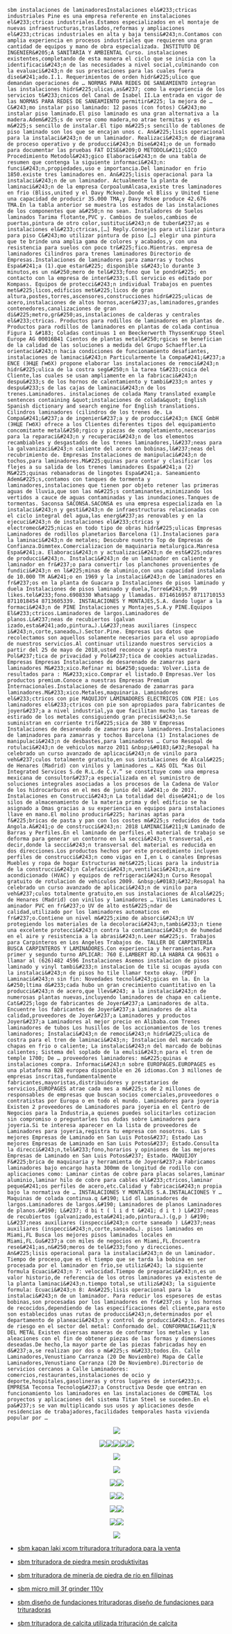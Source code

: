
```
sbm instalaciones de laminadoresInstalaciones el&#233;ctricas industriales Pine es una empresa referente en instalaciones el&#233;ctricas industriales.Estamos especializados en el montaje de nuevas infraestructuras,traslados,reformas y ampliaciones el&#233;ctricas industriales en alta y baja tensi&#243;n.Contamos con amplia experiencia en procesos industriales que requieren una gran cantidad de equipos y mano de obra especializada. INSTITUTO DE INGENIER&#205;A SANITARIA Y AMBIENTAL Curso. instalaciones existentes,completando de esta manera el ciclo que se inicia con la identificaci&#243;n de las necesidades a nivel social,culminando con la evaluaci&#243;n de sus prestaciones para las cuales fuera dise&#241;ado.I.1. Requerimientos de orden hidr&#225;ulico que demandan operaciones de … NORMAS PARA REDES DE SANEAMIENTO integran las instalaciones hidr&#225;ulicas,as&#237; como la experiencia de los servicios t&#233;cnicos del Canal de Isabel II.La entrada en vigor de las NORMAS PARA REDES DE SANEAMIENTO permitir&#225; la mejora de … C&#243;mo instalar piso laminado: 12 pasos (con fotos) C&#243;mo instalar piso laminado.El piso laminado es una gran alternativa a la madera.Adem&#225;s de verse como madera,no atrae termitas y es m&#225;s sencillo de instalar.El tipo m&#225;s sencillo de tablones de piso laminado son los que se encajan unos c. An&#225;lisis operacional para la instalaci&#243;n de un laminador. Realizaci&#243;n de diagrama de proceso operativo y de producci&#243;n Dise&#241;o de un formado para documentar las pruebas FAT DISE&#209;O METODOL&#211;GICO Procedimiento Metodol&#243;gico Elaboraci&#243;n de una tabla de resumen que contenga la siguiente informaci&#243;n: funci&#243;n,propiedades,uso e importancia.Del laminador en frio 1850.existe tres laminadores en. An&#225;lisis operacional para la instalaci&#243;n de un laminador. Actualmente la planta de laminaci&#243;n de la empresa CorpoalumAlcasa,existe tres laminadores en frio (Bliss,united y el Davy Mckee).Donde el Bliss y United tiene una capacidad de producir 35.000 TMA,y Davy Mckee produce 42.676 TMA.En la tabla anterior se muestra los estados de las instalaciones de los componentes que a&#250;n no sean. Instaladores de Suelos laminados Tarima flotante,PVC y. Cambios de suelos,cambios de puertas,pintura de otro color,sustituci&#243;n de tuber&#237;as e instalaciones el&#233;ctricas,[…] Reply.Consejos para utilizar pintura para piso C&#243;mo utilizar pintura de piso […] elegir una pintura que te brinde una amplia gama de colores y acabados,y con una resistencia para suelos con poco tr&#225;fico.Mientras. empresa de laminadores Cilindros para trenes laminadores Directorio de Empresas.Instalaciones de laminadores para zamarras y tochos Espa&#241;a (1).que estar&#225; disponible s&#243;lo durante 3 minutos,es un n&#250;mero de tel&#233;fono que le pondr&#225; en contacto con la empresa de inter&#233;s.El servicio es editado por Kompass. Equipos de protecci&#243;n individual Trabajos en puentes met&#225;licos,edificios met&#225;licos de gran altura,postes,torres,ascensores,construcciones hidr&#225;ulicas de acero,instalaciones de altos hornos,acer&#237;as,laminadores,grandes contenedores,canalizaciones de gran di&#225;metro,gr&#250;as,instalaciones de calderas y centrales el&#233;ctricas. Productos para rodillos de laminadores en plantas de. Productos para rodillos de laminadores en plantas de colada continua Figura 1 &#183; Coladas continuas 1 en Beeckerwerth ThyssenKrupp Steel Europe AG 00016B41 Cientos de plantas metal&#250;rgicas se benefician de la calidad de las soluciones a medida del Grupo Schaeffler.La orientaci&#243;n hacia condiciones de funcionamiento desafiantes, instalaciones de laminaci&#243;n Particularmente la Compa&#241;&#237;a ENCE (ЭНЦЕ ГмбХ) propone elaborar las instalaciones de remoci&#243;n hidr&#225;ulica de la costra seg&#250;n la tarea t&#233;cnica del Cliente,las cuales se usan ampliamente en la fabricaci&#243;n despu&#233;s de los hornos de calentamiento y tambi&#233;n antes y despu&#233;s de las cajas de laminaci&#243;n de los trenes.Laminadores. instalaciones de colada Many translated example sentences containing &quot;instalaciones de colada&quot; English Spanish dictionary and search engine for English translations. Cilindros laminadores (cilindros de los trenes de. La Compa&#241;&#237;a de ingenier&#237;a y de producci&#243;n ENCE GmbH (ЭНЦЕ ГмбХ) ofrece a los Clientes diferentes tipos del equipamiento concomitante metal&#250;rgico y piezas de completamiento,necesarios para la reparaci&#243;n y recuperaci&#243;n de los elementos recambiables y desgastados de los trenes laminadores,l&#237;neas para la galvanizaci&#243;n caliente del acero en bobinas,l&#237;neas del recubrimiento de. Empresas Instalaciones de manipulaci&#243;n de tochos,para laminadores.M&#225;quinas para contar y clasificar los flejes a su salida de los trenes laminadores Espa&#241;a (2) M&#225;quinas rebanadoras de lingotes Espa&#241;a. Saneamiento Adem&#225;s,contamos con tanques de tormenta y laminadores,instalaciones que tienen por objeto retener las primeras aguas de lluvia,que son las m&#225;s contaminantes,minimizando los vertidos a cauce de aguas contaminadas y las inundaciones.Tanques de tormentas. Saconsa SACONSA.SACONSA es una empresa especializada en la instalaci&#243;n y gesti&#243;n de infraestructuras relacionadas con el ciclo integral del agua,las energ&#237;as renovables y en la ejecuci&#243;n de instalaciones el&#233;ctricas y electromec&#225;nicas en todo tipo de obras hidr&#225;ulicas Empresas Laminadores de rodillos planetarios Barcelona (1).Instalaciones para la laminaci&#243;n de metales; Descubre nuestro Top de Empresas de Confianza.Dimmtex.Comercializacion de maquinaria metalurgica.Manresa Espa&#241;a. Elaboraci&#243;n y actualizaci&#243;n de est&#225;ndares de producci&#243;n. Instalaci&#243;n de un laminador en caliente y laminador en fr&#237;o para convertir los planchones provenientes de fundici&#243;n en l&#225;minas de aluminio,con una capacidad instalada de 10.000 TM A&#241;o en 1969 y la instalaci&#243;n de laminadores en fr&#237;os en la planta de Guacara p Instalaciones de pisos laminado y duela Instalaciones de pisos laminado y duela,Torre&#243;n.99 likes.tel&#233;fono.6908330 Whatsapp y llamadas. 8714616957 8711710153 8711018454 8713605339. INSTALACIONES Y MONTAJES,S.A. dando lugar a la formaci&#243;n de PINE Instalaciones y Montajes,S.A.y PINE.Equipos El&#233;ctricos.Laminadores de largos.Laminadores de planos.L&#237;neas de recubiertos (galvan izado,esta&#241;ado,pintura…).L&#237;neas auxiliares (inspecc i&#243;n,corte,saneado…).Sector.Pine. Empresas Los datos que recolectamos son aquellos solamente necesarios para el uso apropiado de nuestros servicios.Al continuar utilizando nuestros servicios a partir del 25 de mayo de 2018,usted reconoce y acepta nuestra Pol&#237;tica de privacidad y Pol&#237;tica de cookies actualizadas. Empresas Empresas Instalaciones de desarenado de zamarras para laminadores M&#233;xico.Refinar mi b&#250;squeda: Volver.Lista de resultados para : M&#233;xico.Comprar el listado.0 Empresas.Ver los productos premium.Conoce a nuestras Empresas Premium Internacionales.Instalaciones de desarenado de zamarras para laminadores.M&#233;xico.Metales,maquinaria. Laminadores el&#233;ctricos con pie MAQUIJOY LAMINADORES ELECTRICOS CON PIE: Los laminadores el&#233;ctricos con pie son apropiados para fabricantes de joyer&#237;a a nivel industrial,ya que facilitan mucho las tareas de estirado de los metales consiguiendo gran precisi&#243;n.Se suministran en corriente trif&#225;sica de 380 V Empresas Instalaciones de desarenado de zamarras para laminadores.Instalaciones de laminadores para zamarras y tochos Barcelona (1) Instalaciones de manipulaci&#243;n de desbastes,para laminadores … Curso Resopal de rotulaci&#243;n de vehiculos marzo 2011 &nbsp;&#0183;&#32;Resopal ha celebrado un curso avanzado de aplicaci&#243;n de vinilo para veh&#237;culos totalmente gratuito,en sus instalaciones de Alcal&#225; de Henares (Madrid) con vinilos y laminadores … KAS OIL “Kas Oil Integrated Services S.de R.L.de C.V.” se constituye como una empresa mexicana de consultor&#237;a especializada en el suministro de soluciones integrales asociadas a los procesos de la Cadena de Valor de los hidrocarburos en el mes de junio del a&#241;o de 2017. Instalaciones en Construcci&#243;n La totalidad del dise&#241;o de los silos de almacenamiento de la materia prima y del edificio se ha asignado a Omas gracias a su experiencia en equipos para instalaciones llave en mano.El molino producir&#225; harinas aptas para f&#225;bricas de pasta y pan con los costes m&#225;s reducidos de toda Angola.A&#241;o de construcci&#243;n: 2018 LAMINACI&#211;N Laminado de Barras y Perfiles.En el laminado de perfiles,el material de trabajo se deforma para generar un contorno en la secci&#243;n transversal,es decir,donde la secci&#243;n transversal del material es reducida en dos direcciones.Los productos hechos por este procedimiento incluyen perfiles de construcci&#243;n como vigas en I,en L o canales Empresas Muebles y ropa de hogar Estructuras met&#225;licas para la industria de la construcci&#243;n Calefacci&#243;n,ventilaci&#243;n,aire acondicionado (HVAC) y equipos de refrigeraci&#243;n Curso Resopal gratuito de rotulacion de vehiculos 2009. &nbsp;&#0183;&#32;Resopal ha celebrado un curso avanzado de aplicaci&#243;n de vinilo para veh&#237;culos totalmente gratuito,en sus instalaciones de Alcal&#225; de Henares (Madrid) con vinilos y laminadores … Viniles Laminadores L aminador PVC en fr&#237;o UV de alto est&#225;ndar de calidad,utilizado por los laminadores automaticos en fr&#237;o.Contiene un nivel m&#225;ximo de absorci&#243;n UV protegiendo los materiales de la decoloraci&#243;n,tambi&#233;n tiene una excelente protecci&#243;n contra la contaminaci&#243;n de humedad en el aire y resistencia a la abrasi&#243;n.Leer m&#225;s. Trabajos para Carpinteros en Los Angeles Trabajos de. TALLER DE CARPINTERIA BUSCA CARPINTEROS Y LAMINADORES.Con experiencia y herramientas.Para primer y segundo turno APLICAR: 760 E.LAMBERT RD.LA HABRA CA 90631 o llamar al (626)482 4596 Instalaciones Asemos instalacion de pisos laminado y vinyl tambi&#233;n instalacion de tile si ocupas ayuda con la instalaci&#243;n de pisos ho tile llamar texto okay. (PDF) Laminaci&#243;n sin fin: Novedades tecnol&#243;gicas en la. En la &#250;ltima d&#233;cada hubo un gran crecimiento cuantitativo en la producci&#243;n de acero,que llev&#243; a la instalaci&#243;n de numerosas plantas nuevas,incluyendo laminadores de chapa en caliente. Cat&#225;logo de fabricantes de Joyer&#237;a Laminadores de alta. Encuentre los fabricantes de Joyer&#237;a Laminadores de alta calidad,proveedores de Joyer&#237;a Laminadores y productos Joyer&#237;a Laminadores al mejor precio en Alibaba.com Trenes laminadores de tubos Los husillos de los accionamientos de los trenes laminadores; Instalaci&#243;n de remoci&#243;n hidr&#225;ulica de costra para el tren de laminaci&#243;n; Instalacion del marcado de chapas en frio o caliente; La instalaci&#243;n del marcado de bobinas calientes; Sistema del soplado de la emulsi&#243;n para el tren de temple 1700; De … proveedores laminadores: m&#225;quinas e instalaciones compra. Informaci&#243;n sobre EUROPAGES.EUROPAGES es una plataforma B2B europea disponible en 26 idiomas.Con 3 millones de empresas inscritas,fundamentalmente fabricantes,mayoristas,distribuidores y prestatarios de servicios,EUROPAGES atrae cada mes a m&#225;s de 2 millones de responsables de empresas que buscan socios comerciales,proveedores o contratistas por Europa o en todo el mundo. Laminadores para joyeria Existen 2 proveedores de Laminadores para joyeria en el Centro de Negocios para la Industria,a quienes puedes solicitarles cotizacion sin compromiso o preguntarles tus dudas sobre Laminadores para joyeria.Si te interesa aparecer en la lista de proveedores de Laminadores para joyeria,registra tu empresa con nosotros. Las 5 mejores Empresas de Laminado en San Luis Potos&#237; Estado Las mejores Empresas de Laminado en San Luis Potos&#237; Estado.Consulta la direcci&#243;n,tel&#233;fono,horarios y opiniones de las mejores Empresas de Laminado en San Luis Potos&#237; Estado. MAQUIJOY F&#225;brica de maquinaria y herramienta de Joyer&#237;a Fabricamos laminadores bajo encargo hasta 300mm de longitud de rodillo con aplicaciones como: Laminar cintas de cobre para placas solares,laminar aluminio,laminar hilo de cobre para cables el&#233;ctricos,laminar peque&#241;os perfiles de acero,etc.Calidad y fabricaci&#243;n propia bajo la normativa de … INSTALACIONES Y MONTAJES S.A.INSTALACIONES Y … Maquinas de colada continua.q &#190; Lid dl Laminadores de largos.Laminadores de largos.&#190; Laminadores de planos Laminadores de planos.&#190; L&#237; d bi t ( l i d t &#241; d i t ) L&#237;neas de recubiertos (galvanizado,esta&#241;ado,pintura…).(g,p ) &#190; L&#237;neas auxiliares (inspecci&#243;n corte saneado ) L&#237;neas auxiliares (inspecci&#243;n,corte,saneado…). pisos laminados en Miami,FL Busca los mejores pisos laminados locales en Miami,FL.Gu&#237;a con miles de negocios en Miami,FL.Encuentra rese&#241;as,n&#250;meros de tel&#233;fono y direcciones. An&#225;lisis operacional para la instalaci&#243;n de un laminador. Tiempo de proceso,que es el tiempo que se tarda la bobina en ser procesada por el laminador en frio,se utiliz&#243; la siguiente formula Ecuaci&#243;n 7: velocidad.Tiempo de preparaci&#243;n,es un valor historio,de referencia de los otros laminadores ya existente de la planta laminaci&#243;n.tiempo total,se utiliz&#243; la siguiente formula: Ecuaci&#243;n 8: An&#225;lisis operacional para la instalaci&#243;n de un laminador. Para reducir los espesores de estas bobinas,son procesadas por los laminadores en fr&#237;os y los hornos de recocidos,dependiendo de las especificaciones del cliente,para esto son establecidos unas rutas de producci&#243;n,determinados por el departamento de planeaci&#243;n y control de producci&#243;n. Factores de riesgo en el sector del metal: Conformado del. CONFORMACI&#211;N DEL METAL Existen diversas maneras de conformar los metales y las aleaciones con el fin de obtener piezas de las formas y dimensiones deseadas.De hecho,la mayor parte de las piezas fabricadas hoy en d&#237;a,se realizan por dos o m&#225;s m&#233;todos.En. Calle Laminadores,Venustiano Carranza (20 De Noviembre) Mapa de Calle Laminadores,Venustiano Carranza (20 De Noviembre).Directorio de servicios cercanos a Calle Laminadores: comercios,restaurantes,instalaciones de ocio y deporte,hospitales,gasolineras y otros lugares de inter&#233;s. EMPRESA Teconsa Tecnolog&#237;a Constructiva Desde que entran en funcionamiento los laminadores en las instalaciones de COMETAL los proyectos y aplicaciones del sistema Titan Steel se suceden.En el pa&#237;s se van multiplicando sus usos y aplicaciones desde residencias de trabajadores,facilidades temporales hasta vivienda popular por … 
```

<div align="center">

<a href="https://es-crusher.shibang-china.com/github&k=sbm+instalaciones+de+laminadores"><img src="https://static.shibang-china.com/es/crusher/logo.jpg"></a>

<a href="https://es-crusher.shibang-china.com/github&k=sbm+instalaciones+de+laminadores"><img src="https://static.shibang-china.com/es/crusher/index.jpg"></a><a href="https://es-crusher.shibang-china.com/material.htmlgithub&k=sbm+instalaciones+de+laminadores"><img src="https://static.shibang-china.com/es/crusher/material.jpg"></a><a href="https://es-crusher.shibang-china.com/application.htmlgithub&k=sbm+instalaciones+de+laminadores"><img src="https://static.shibang-china.com/es/crusher/application.jpg"></a><a href="https://es-crusher.shibang-china.com/aboutus.htmlgithub&k=sbm+instalaciones+de+laminadores"><img src="https://static.shibang-china.com/es/crusher/aboutus.jpg"></a><a href="https://es-crusher.shibang-china.com/contact.htmlgithub&k=sbm+instalaciones+de+laminadores"><img src="https://static.shibang-china.com/es/crusher/contact.jpg"></a>

<a href="https://es-crusher.shibang-china.com/github&k=sbm+instalaciones+de+laminadores"><img src="https://static.shibang-china.com/es/crusher/banner.jpg"></a>

<a href="https://swt.shibang-china.com/github&k=sbm+instalaciones+de+laminadores"><img src="https://static.shibang-china.com/es/crusher/text.jpg"></a>

<a href="https://swt.shibang-china.com/github&k=sbm+instalaciones+de+laminadores"><img src="https://static.shibang-china.com/es/crusher/chat.jpg"></a><a href="https://es-crusher.shibang-china.com/contact.htmlgithub&k=sbm+instalaciones+de+laminadores"><img src="https://static.shibang-china.com/es/crusher/message.jpg"></a>

<a href="https://es-crusher.shibang-china.com/products/pe.htmlgithub&k=sbm+instalaciones+de+laminadores"><img src="https://static.shibang-china.com/es/crusher/pe.jpg"></a><a href="https://es-crusher.shibang-china.com/products/pf.htmlgithub&k=sbm+instalaciones+de+laminadores"><img src="https://static.shibang-china.com/es/crusher/pf.jpg"></a>

<a href="https://es-crusher.shibang-china.com/products/hpt.htmlgithub&k=sbm+instalaciones+de+laminadores"><img src="https://static.shibang-china.com/es/crusher/hpt.jpg"></a><a href="https://es-crusher.shibang-china.com/products/vsi.htmlgithub&k=sbm+instalaciones+de+laminadores"><img src="https://static.shibang-china.com/es/crusher/vsi.jpg"></a>

<a href="https://es-crusher.shibang-china.com/products/klv.htmlgithub&k=sbm+instalaciones+de+laminadores"><img src="https://static.shibang-china.com/es/crusher/klv.jpg"></a><a href="https://es-crusher.shibang-china.com/products/portable.htmlgithub&k=sbm+instalaciones+de+laminadores"><img src="https://static.shibang-china.com/es/crusher/portable.jpg"></a>

<a href="https://swt.shibang-china.com/github&k=sbm+instalaciones+de+laminadores"><img src="https://static.shibang-china.com/es/crusher/case.jpg"></a>

</div>


* [sbm kapan laki xcom trituradora trituradora para la venta](sbm%20kapan%20laki%20xcom%20trituradora%20trituradora%20para%20la%20venta.md)

* [sbm trituradora de piedra mesin produktivitas](sbm%20trituradora%20de%20piedra%20mesin%20produktivitas.md)

* [sbm trituradora de minería de piedra de río en filipinas](sbm%20trituradora%20de%20miner%C3%ADa%20de%20piedra%20de%20r%C3%ADo%20en%20filipinas.md)

* [sbm micro mill 3f grinder 110v](sbm%20micro%20mill%203f%20grinder%20110v.md)

* [sbm diseño de fundaciones trituradoras diseño de fundaciones para trituradoras](sbm%20dise%C3%B1o%20de%20fundaciones%20trituradoras%20dise%C3%B1o%20de%20fundaciones%20para%20trituradoras.md)

* [sbm trituradora de calcita utilizada trituración de calcita](sbm%20trituradora%20de%20calcita%20utilizada%20trituraci%C3%B3n%20de%20calcita.md)